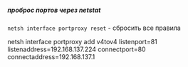 
 ##### проброс портов через netstat
 
 
 `netsh interface portproxy reset` - сбросить все правила
 
 netsh interface portproxy add v4tov4 listenport=81 listenaddress=192.168.137.224 connectport=80 connectaddress=192.168.137.1
 